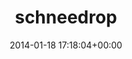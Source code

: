 ---
title:		"schneedrop"
type:		"photos"
mediatype:		"upload"
location:		"TBC"
date:		"2014-01-18 17:18:04+00:00"
album:		"nature"
filename:		"schneedrop.md"
series:		""
cl_public_id:		"nature/schneedrop"
cl_version:		1497005109
format:		"tiff"
bytes:		4618248
width:		2560
height:		1440
colours:
- "#3F4249"
- "#515862"
- "#3F454A"
- "#515B65"
exposure_mode:		"Auto"
program:		"Program AE"
aperture:		"3.2"
focal_length:		"200.0 mm"
iso:		"400"
shutter_speed:		"1/40"
metering:		"Multi-segment"
flash:		"Off, Did not fire"
white_balance:		"Custom"
colour_temp:		"5650"
has_crop:		"false"
orientation:		"Horizontal (normal)"
camera_model:		"NIKON D800"
lens_info:		"70-200mm f/2.8"
artist:		"No artist info"
x_resolution:		"300"
y_resolution:		"300"
---